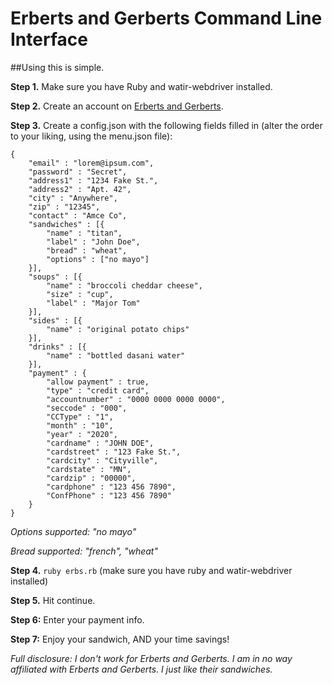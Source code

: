 # Erberts and Gerberts Command Line Interface

##Using this is simple.

**Step 1.** Make sure you have Ruby and watir-webdriver installed.

**Step 2.** Create an account on [Erberts and Gerberts](https://erbertandgerberts-delivery-1088.patronpath.com/bbLogIn.php?cmd=reg).

**Step 3.** Create a config.json with the following fields filled in (alter the order to your liking, using the menu.json file):
```
{
    "email" : "lorem@ipsum.com",
    "password" : "Secret",
    "address1" : "1234 Fake St.",
    "address2" : "Apt. 42",
    "city" : "Anywhere",
    "zip" : "12345",
    "contact" : "Amce Co",
    "sandwiches" : [{
        "name" : "titan",
        "label" : "John Doe",
        "bread" : "wheat",
        "options" : ["no mayo"]
    }],
    "soups" : [{
        "name" : "broccoli cheddar cheese",
        "size" : "cup",
        "label" : "Major Tom"
    }],
    "sides" : [{
        "name" : "original potato chips"
    }],
    "drinks" : [{
        "name" : "bottled dasani water"
    }],
    "payment" : {
        "allow payment" : true,
        "type" : "credit card",
        "accountnumber" : "0000 0000 0000 0000",
        "seccode" : "000",
        "CCType" : "1",
        "month" : "10",
        "year" : "2020",
        "cardname" : "JOHN DOE",
        "cardstreet" : "123 Fake St.",
        "cardcity" : "Cityville",
        "cardstate" : "MN",
        "cardzip" : "00000",
        "cardphone" : "123 456 7890",
        "ConfPhone" : "123 456 7890"
    }
}
```
*Options supported: "no mayo"*

*Bread supported: "french", "wheat"*

**Step 4.** `ruby erbs.rb` (make sure you have ruby and watir-webdriver installed)

**Step 5.** Hit continue.

**Step 6:** Enter your payment info.

**Step 7:** Enjoy your sandwich, AND your time savings!

*Full disclosure: I don't work for Erberts and Gerberts. I am in no way affiliated with Erberts and Gerberts. I just like their sandwiches.*